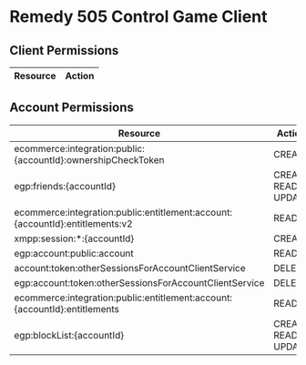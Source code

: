 # Remedy 505 Control Game Client


## Client Permissions
| Resource | Action |
| - | - |

## Account Permissions
| Resource | Action |
| - | - |
| ecommerce:integration:public:{accountId}:ownershipCheckToken | CREATE |
| egp:friends:{accountId} | CREATE READ UPDATE |
| ecommerce:integration:public:entitlement:account:{accountId}:entitlements:v2 | READ |
| xmpp:session:*:{accountId} | CREATE |
| egp:account:public:account | READ |
| account:token:otherSessionsForAccountClientService | DELETE |
| egp:account:token:otherSessionsForAccountClientService | DELETE |
| ecommerce:integration:public:entitlement:account:{accountId}:entitlements | READ |
| egp:blockList:{accountId} | CREATE READ UPDATE |

